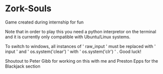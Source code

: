 # Zork-Souls
Game created during internship for fun


Note that in order to play this you need a python interpretor on the terminal and it is currently only compatible with Ubuntu/Linux systems. 

To switch to windows, all instances of ' raw_input ' must be replaced with ' input ' and ' os.system('clear') ' with ' os.system('clr') '  . Good luck!


Shoutout to Peter Gibb for working on this with me and Preston Epps for the Blackjack section
